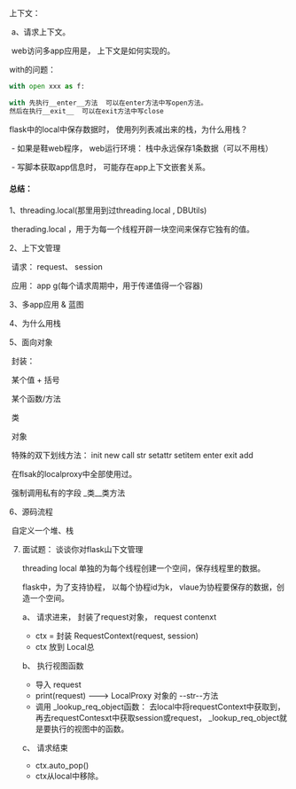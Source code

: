 上下文：

​	a、请求上下文。

​	web访问多app应用是， 上下文是如何实现的。



with的问题：

``` python
with open xxx as f:
    
with 先执行__enter__方法  可以在enter方法中写open方法。
然后在执行__exit__  可以在exit方法中写close
```



flask中的local中保存数据时， 使用列列表减出来的栈，为什么用栈？

​	- 如果是鞋web程序， web运行环境： 栈中永远保存1条数据（可以不用栈）

​	- 写脚本获取app信息时， 可能存在app上下文嵌套关系。



#### 总结：

1、threading.local(那里用到过threading.local , DBUtils)

​	therading.local ，用于为每一个线程开辟一块空间来保存它独有的值。

2、上下文管理

​		请求：  request、 session

​		应用： app  g(每个请求周期中，用于传递值得一个容器)

3、多app应用  & 蓝图

4、为什么用栈

5、面向对象

​		封装：

​		某个值 + 括号

​				某个函数/方法		

​				类

​				对象

​		特殊的双下划线方法：  init new  call  str  setattr  setitem  enter  exit   add

​         	   在flsak的localproxy中全部使用过。

​		强制调用私有的字段   _类__类方法



6、源码流程

​		自定义一个堆、栈



7. 面试题： 谈谈你对flask山下文管理

   threading local 单独的为每个线程创建一个空间，保存线程里的数据。

   flask中，为了支持协程， 以每个协程id为k， vlaue为协程要保存的数据，创造一个空间。

   

   a、 请求进来， 封装了request对象， request contenxt

   	 - ctx = 封装 RequestContext(request, session)
   	 - ctx  放到 Local总

   b、 执行视图函数

   	- 导入 request
   	- print(request)  ---> LocalProxy 对象的 --str--方法
   	- 调用 _lookup_req_object函数： 去local中将requestContext中获取到， 再去requestContesxt中获取session或request， _lookup_req_object就是要执行的视图中的函数。

   c、 请求结束

   	- ctx.auto_pop()
   	- ctx从local中移除。



























